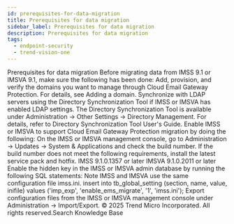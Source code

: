 ```yaml
---
id: prerequisites-for-data-migration
title: Prerequisites for data migration
sidebar_label: Prerequisites for data migration
description: Prerequisites for data migration
tags:
  - endpoint-security
  - trend-vision-one
---
```


 Prerequisites for data migration Before migrating data from IMSS 9.1 or IMSVA 9.1, make sure the following has been done: Add, provision, and verify the domains you want to manage through Cloud Email Gateway Protection. For details, see Adding a domain. Synchronize with LDAP servers using the Directory Synchronization Tool if IMSS or IMSVA has enabled LDAP settings. The Directory Synchronization Tool is available under Administration → Other Settings → Directory Management. For details, refer to Directory Synchronization Tool User's Guide. Enable IMSS or IMSVA to support Cloud Email Gateway Protection migration by doing the following: On the IMSS or IMSVA management console, go to Administration → Updates → System & Applications and check the build number. If the build number does not meet the following requirements, install the latest service pack and hotfix. IMSS 9.1.0.1357 or later IMSVA 9.1.0.2011 or later Enable the hidden key in the IMSS or IMSVA admin database by running the following SQL statements: Note IMSS and IMSVA use the same configuration file imss.ini. insert into tb_global_setting (section, name, value, inifile) values ('imp_exp', 'enable_ems_migrate', '1', 'imss.ini'); Export configuration files from the IMSS or IMSVA management console under Administration → Import/Export. © 2025 Trend Micro Incorporated. All rights reserved.Search Knowledge Base